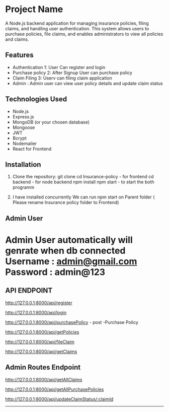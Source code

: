 # Project Name

A Node.js backend application for managing insurance policies, filing claims, and handling user authentication.
This system allows users to purchase policies, file claims, and enables administrators to view all policies and claims.

## Features

- Authentication 1: User Can register and login 
- Purchase policy 2: After Signup User can purchase policy 
- Claim Filing 3: Userv can filing claim application
- Admin : Admin user can view user policy details and update claim status

## Technologies Used

- Node.js
- Express.js
- MongoDB (or your chosen database)
- Mongoose 
- JWT 
- Bcrypt
- Nodemailer
- React for Frontend

## Installation

1. Clone the repository:
   git clone <repository-url>
   cd Insurance-policy - for frontend
   cd backend - for node backend
   npm install
   npm start - to start the both programm

2. I have installed concurrently We can run npm start on Parent folder ( Please rename Insurance policy folder to Frontend)

## Admin User 
 Admin User automatically will genrate when db connected 
 Username : admin@gmail.com
 Password : admin@123
 ==========================

 ## API ENDPOINT
http://127.0.0.1:8000/api/register

http://127.0.0.1:8000/api/login

http://127.0.0.1:8000/api/purchasePolicy - post -Purchase Policy 

http://127.0.0.1:8000/api/getPolicies

http://127.0.0.1:8000/api/fileClaim

http://127.0.0.1:8000/api/getClaims
## Admin Routes Endpoint 


http://127.0.0.1:8000/api/getAllClaims

http://127.0.0.1:8000/api/getAllPurchasePolicies


http://127.0.0.1:8000/api/updateClaimStatus/:claimId

___________________________________________________________________________________










